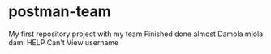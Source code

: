 # postman-team
My first repository project with my team
Finished 
done
almost
Damola
miola
dami
HELP
Can't View
username
